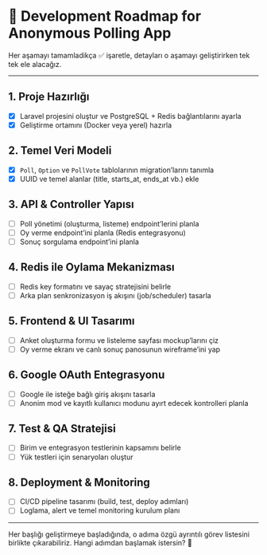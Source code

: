 # 🚀 Development Roadmap for Anonymous Polling App

Her aşamayı tamamladikça ✅ işaretle, detayları o aşamayı geliştirirken tek tek ele alacağız.

---

## 1. Proje Hazırlığı  
- [x] Laravel projesini oluştur ve PostgreSQL + Redis bağlantılarını ayarla  
- [x] Geliştirme ortamını (Docker veya yerel) hazırla  

## 2. Temel Veri Modeli  
- [x] `Poll`, `Option` ve `PollVote` tablolarının migration’larını tanımla  
- [x] UUID ve temel alanlar (title, starts_at, ends_at vb.) ekle  

## 3. API & Controller Yapısı  
- [ ] Poll yönetimi (oluşturma, listeme) endpoint’lerini planla  
- [ ] Oy verme endpoint’ini planla (Redis entegrasyonu)  
- [ ] Sonuç sorgulama endpoint’ini planla  

## 4. Redis ile Oylama Mekanizması  
- [ ] Redis key formatını ve sayaç stratejisini belirle  
- [ ] Arka plan senkronizasyon iş akışını (job/scheduler) tasarla  

## 5. Frontend & UI Tasarımı  
- [ ] Anket oluşturma formu ve listeleme sayfası mockup’larını çiz  
- [ ] Oy verme ekranı ve canlı sonuç panosunun wireframe’ini yap  

## 6. Google OAuth Entegrasyonu  
- [ ] Google ile isteğe bağlı giriş akışını tasarla  
- [ ] Anonim mod ve kayıtlı kullanıcı modunu ayırt edecek kontrolleri planla  

## 7. Test & QA Stratejisi  
- [ ] Birim ve entegrasyon testlerinin kapsamını belirle  
- [ ] Yük testleri için senaryoları oluştur  

## 8. Deployment & Monitoring  
- [ ] CI/CD pipeline tasarımı (build, test, deploy adımları)  
- [ ] Loglama, alert ve temel monitoring kurulum planı  

---

Her başlığı geliştirmeye başladığında, o adıma özgü ayrıntılı görev listesini birlikte çıkarabiliriz. Hangi adımdan başlamak istersin? 🚩  
